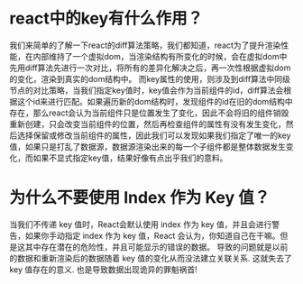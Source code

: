 # react中的key有什么作用？
  我们来简单的了解一下react的diff算法策略，我们都知道，react为了提升渲染性能，在内部维持了一个虚拟dom，当渲染结构有所变化的时候，会在虚拟dom中先用diff算法先进行一次对比，将所有的差异化解决之后，再一次性根据虚拟dom的变化，渲染到真实的dom结构中。
  而key属性的使用，则涉及到diff算法中同级节点的对比策略，当我们指定key值时，key值会作为当前组件的id，diff算法会根据这个id来进行匹配。如果遍历新的dom结构时，发现组件的id在旧的dom结构中存在，那么react会认为当前组件只是位置发生了变化，因此不会将旧的组件销毁重新创建，只会改变当前组件的位置，然后再检查组件的属性有没有发生变化，然后选择保留或修改当前组件的属性，因此我们可以发现如果我们指定了唯一的key值，如果只是打乱了数据源，数据源渲染出来的每一个子组件都是整体数据发生变化，而如果不显式指定key值，结果好像有点出乎我们的意料。

# 为什么不要使用 Index 作为 Key 值？
  当我们不传递 key 值时，React会默认使用 index 作为 key 值，并且会进行警告，如果你手动指定 index 作为 key 值，React 会认为，你知道自己在干嘛。但是这其中存在潜在的危险性，并且可能显示的错误的数据。
  导致的问题就是以前的数据和重新渲染后的数据随着 key 值的变化从而没法建立关联关系. 这就失去了 key 值存在的意义. 也是导致数据出现诡异的罪魁祸首!




